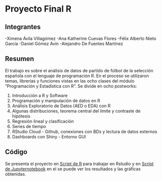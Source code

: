 # Proyecto Final R

## Integrantes

-Ximena Ávila Villagómez
-Ana Katherine Cuevas Flores
-Félix Alberto Nieto García
-Daniel Gómez Avín
-Alejandro De Fuentes Martínez

## Resumen 

El trabajo es sobre el análisis de datos de partido de fútbol de la selección española con el lenguaje de programación R.  En el proceso se utilizaron temas, librerías y funciones vistas en las ocho clases del módulo “Programación y Estadística con R”. Se divide en ocho postworks:

1. Introducción a R y Software 
2. Programación y manipulación de datos en R 
3. Análisis Exploratorio de Datos (AED o EDA) con R
4. Algunas distribuciones, teorema central del límite y contraste de hipótesis
5. Regresión lineal y clasificación
6. Series de tiempo
7. RStudio Cloud - Github, conexiones con BDs y lectura de datos externos
8. Dashboards con Shiny - Entorno GUI

## Código
Se presenta el proyecto en [Script de R]( https://github.com/Felix-07/Proyecto-Final-R/blob/main/PostWork.R) para trabajar en Rstudio y en [Script de Jupyternotebook](https://github.com/Felix-07/Proyecto-Final-R/blob/main/PostWork.ipynb) en el se puede ver los resultados y las gráficas obtenidas.


